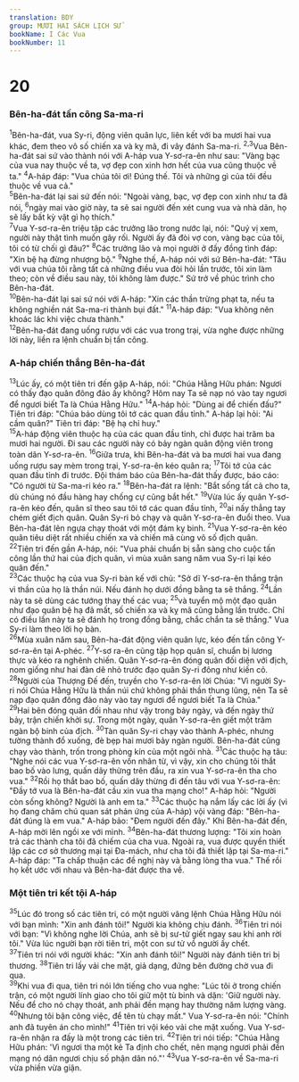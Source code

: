 ```yaml
---
translation: BDY
group: MƯƠI HAI SÁCH LỊCH SỬ
bookName: I Các Vua 
bookNumber: 11
---
```


<div class="title"><h1>20</h1><h3>Bên-ha-đát tấn công Sa-ma-ri</h3></div>
<span class="verse 1vua_20_1"><sup>1</sup>Bên-ha-đát, vua Sy-ri, động viên quân lực, liên kết với ba mươi hai vua khác, đem theo vô số chiến xa và kỵ mã, đi vây đánh Sa-ma-ri. </span>
<span class="verse 1vua_20_2 1vua_20_3"><sup>2,3</sup>Vua Bên-ha-đát sai sứ vào thành nói với A-háp vua Y-sơ-ra-ên như sau: &#34;Vàng bạc của vua nay thuộc về ta, vợ đẹp con xinh hơn hết của vua cũng thuộc về ta.&#34; </span>
<span class="verse 1vua_20_4"><sup>4</sup>A-háp đáp: &#34;Vua chúa tôi ơi! Đúng thế. Tôi và những gì của tôi đều thuộc về vua cả.&#34;<br/></span>
<span class="verse 1vua_20_5"><sup>5</sup>Bên-ha-đát lại sai sứ đến nói: &#34;Ngoài vàng, bạc, vợ đẹp con xinh như ta đã nói, </span>
<span class="verse 1vua_20_6"><sup>6</sup>ngày mai vào giờ này, ta sẽ sai người đến xét cung vua và nhà dân, họ sẽ lấy bất kỳ vật gì họ thích.&#34;<br/></span>
<span class="verse 1vua_20_7"><sup>7</sup>Vua Y-sơ-ra-ên triệu tập các trưởng lão trong nước lại, nói: &#34;Quý vị xem, người này thật tình muốn gây rối. Người ấy đã đòi vợ con, vàng bạc của tôi, tôi có từ chối gì đâu?&#34; </span>
<span class="verse 1vua_20_8"><sup>8</sup>Các trưởng lão và mọi người ở đấy đồng tình đáp: &#34;Xin bệ hạ đừng nhượng bộ.&#34; </span>
<span class="verse 1vua_20_9"><sup>9</sup>Nghe thế, A-háp nói với sứ Bên-ha-đát: &#34;Tâu với vua chúa tôi rằng tất cả những điều vua đòi hỏi lần trước, tôi xin làm theo; còn về điều sau này, tôi không làm được.&#34; Sứ trở về phúc trình cho Bên-ha-đát.<br/></span>
<span class="verse 1vua_20_10"><sup>10</sup>Bên-ha-đát lại sai sứ nói với A-háp: &#34;Xin các thần trừng phạt ta, nếu ta không nghiền nát Sa-ma-ri thành bụi đất.&#34; </span>
<span class="verse 1vua_20_11"><sup>11</sup>A-háp đáp: &#34;Vua không nên khoác lác khi việc chưa thành.&#34;<br/></span>
<span class="verse 1vua_20_12"><sup>12</sup>Bên-ha-đát đang uống rượu với các vua trong trại, vừa nghe được những lời này, liền ra lệnh chuẩn bị tấn công.</span>
<div class="title"><h3>A-háp chiến thắng Bên-ha-đát</h3></div>
<span class="verse 1vua_20_13"><sup>13</sup>Lúc ấy, có một tiên tri đến gặp A-háp, nói: &#34;Chúa Hằng Hữu phán: Ngươi có thấy đạo quân đông đảo ấy không? Hôm nay Ta sẽ nạp nó vào tay ngươi để ngươi biết Ta là Chúa Hằng Hữu.&#34; </span>
<span class="verse 1vua_20_14"><sup>14</sup>A-háp hỏi: &#34;Dùng ai để chiến đấu?&#34; Tiên tri đáp: &#34;Chúa bảo dùng tôi tớ các quan đầu tỉnh.&#34; A-háp lại hỏi: &#34;Ai cầm quân?&#34; Tiên tri đáp: &#34;Bệ hạ chỉ huy.&#34;<br/></span>
<span class="verse 1vua_20_15"><sup>15</sup>A-háp động viên thuộc hạ của các quan đầu tỉnh, chỉ được hai trăm ba mươi hai người. Đi sau các người này có bảy ngàn quân động viên trong toàn dân Y-sơ-ra-ên. </span>
<span class="verse 1vua_20_16"><sup>16</sup>Giữa trưa, khi Bên-ha-đát và ba mươi hai vua đang uống rượu say mèm trong trại, Y-sơ-ra-ên kéo quân ra; </span>
<span class="verse 1vua_20_17"><sup>17</sup>Tôi tớ của các quan đầu tỉnh đi trước. Đội thám báo của Bên-ha-đát thấy được, báo cáo: &#34;Có người từ Sa-ma-ri kéo ra.&#34; </span>
<span class="verse 1vua_20_18"><sup>18</sup>Bên-ha-đát ra lệnh: &#34;Bắt sống tất cả cho ta, dù chúng nó đầu hàng hay chống cự cũng bắt hết.&#34; </span>
<span class="verse 1vua_20_19"><sup>19</sup>Vừa lúc ấy quân Y-sơ-ra-ên kéo đến, quân sĩ theo sau tôi tớ các quan đầu tỉnh, </span>
<span class="verse 1vua_20_20"><sup>20</sup>ai nấy thẳng tay chém giết địch quân. Quân Sy-ri bỏ chạy và quân Y-sơ-ra-ên đuổi theo. Vua Bên-ha-đát lên ngựa chạy thoát với một đám kỵ binh. </span>
<span class="verse 1vua_20_21"><sup>21</sup>Vua Y-sơ-ra-ên kéo quân tiêu diệt rất nhiều chiến xa và chiến mã cùng vô số địch quân.<br/></span>
<span class="verse 1vua_20_22"><sup>22</sup>Tiên tri đến gần A-háp, nói: &#34;Vua phải chuẩn bị sẵn sàng cho cuộc tấn công lần thứ hai của địch quân, vì mùa xuân sang năm vua Sy-ri lại kéo quân đến.&#34;<br/></span>
<span class="verse 1vua_20_23"><sup>23</sup>Các thuộc hạ của vua Sy-ri bàn kế với chủ: &#34;Sở dĩ Y-sơ-ra-ên thắng trận vì thần của họ là thần núi. Nếu đánh họ dưới đồng bằng ta sẽ thắng. </span>
<span class="verse 1vua_20_24"><sup>24</sup>Lần này ta sẽ dùng các tướng thay thế các vua; </span>
<span class="verse 1vua_20_25"><sup>25</sup>và tuyển mộ một đạo quân như đạo quân bệ hạ đã mất, số chiến xa và kỵ mã cũng bằng lần trước. Chỉ có điều lần này ta sẽ đánh họ trong đồng bằng, chắc chắn ta sẽ thắng.&#34; Vua Sy-ri làm theo lời họ bàn.<br/></span>
<span class="verse 1vua_20_26"><sup>26</sup>Mùa xuân năm sau, Bên-ha-đát động viên quân lực, kéo đến tấn công Y-sơ-ra-ên tại A-phéc. </span>
<span class="verse 1vua_20_27"><sup>27</sup>Y-sơ ra-ên cũng tập họp quân sĩ, chuẩn bị lương thực và kéo ra nghênh chiến. Quân Y-sơ-ra-ên đóng quân đối diện với địch, nom giống như hai đàn dê nhỏ trước đạo quân Sy-ri đông như kiến cỏ.<br/></span>
<span class="verse 1vua_20_28"><sup>28</sup>Người của Thượng Đế đến, truyền cho Y-sơ-ra-ên lời Chúa: &#34;Vì người Sy-ri nói Chúa Hằng Hữu là thần núi chứ không phải thần thung lũng, nên Ta sẽ nạp đạo quân đông đảo này vào tay ngươi để ngươi biết Ta là Chúa.&#34;<br/></span>
<span class="verse 1vua_20_29"><sup>29</sup>Hai bên đóng quân đối nhau như vậy trong bảy ngày, và đến ngày thứ bảy, trận chiến khởi sự. Trong một ngày, quân Y-sơ-ra-ên giết một trăm ngàn bộ binh của địch. </span>
<span class="verse 1vua_20_30"><sup>30</sup>Tàn quân Sy-ri chạy vào thành A-phéc, nhưng tường thành đổ xuống, đè bẹp hai mươi bảy ngàn người. Bên-ha-đát cũng chạy vào thành, trốn trong phòng kín của một ngôi nhà. </span>
<span class="verse 1vua_20_31"><sup>31</sup>Các thuộc hạ tâu: &#34;Nghe nói các vua Y-sơ-ra-ên vốn nhân từ, vì vậy, xin cho chúng tôi thắt bao bố vào lưng, quấn dây thừng trên đầu, ra xin vua Y-sơ-ra-ên tha cho vua.&#34; </span>
<span class="verse 1vua_20_32"><sup>32</sup>Rồi họ thắt bao bố, quấn dây thừng đi đến tâu với vua Y-sơ-ra-ên: &#34;Đầy tớ vua là Bên-ha-đát cầu xin vua tha mạng cho!&#34; A-háp hỏi: &#34;Người còn sống không? Người là anh em ta.&#34; </span>
<span class="verse 1vua_20_33"><sup>33</sup>Các thuộc hạ nắm lấy các lời ấy (vì họ đang chăm chú quan sát phản ứng của A-háp) vội vàng đáp: &#34;Bên-ha-đát đúng là em vua.&#34; A-háp bảo: &#34;Đem người đến đây.&#34; Khi Bên-ha-đát đến, A-háp mời lên ngồi xe với mình. </span>
<span class="verse 1vua_20_34"><sup>34</sup>Bên-ha-đát thương lượng: &#34;Tôi xin hoàn trả các thành cha tôi đã chiếm của cha vua. Ngoài ra, vua được quyền thiết lập các cơ sở thương mại tại Đa-mách, như cha tôi đã thiết lập tại Sa-ma-ri.&#34; A-háp đáp: &#34;Ta chấp thuận các đề nghị này và bằng lòng tha vua.&#34; Thế rồi họ kết ước với nhau và Bên-ha-đát được tha về.</span>
<div class="title"><h3>Một tiên tri kết tội A-háp</h3></div>
<span class="verse 1vua_20_35"><sup>35</sup>Lúc đó trong số các tiên tri, có một người vâng lệnh Chúa Hằng Hữu nói với bạn mình: &#34;Xin anh đánh tôi!&#34; Người kia không chịu đánh. </span>
<span class="verse 1vua_20_36"><sup>36</sup>Tiên tri nói với bạn: &#34;Vì không nghe lời Chúa, anh sẽ bị sư-tử giết ngay sau khi anh rời tôi.&#34; Vừa lúc người bạn rời tiên tri, một con sư tử vồ người ấy chết.<br/></span>
<span class="verse 1vua_20_37"><sup>37</sup>Tiên tri nói với người khác: &#34;Xin anh đánh tôi!&#34; Người này đánh tiên tri bị thương. </span>
<span class="verse 1vua_20_38"><sup>38</sup>Tiên tri lấy vải che mặt, giả dạng, đứng bên đường chờ vua đi qua.<br/></span>
<span class="verse 1vua_20_39"><sup>39</sup>Khi vua đi qua, tiên tri nói lớn tiếng cho vua nghe: &#34;Lúc tôi ở trong chiến trận, có một người lính giao cho tôi giữ một tù binh và dặn: &#39;Giữ người này. Nếu để cho nó chạy thoát, anh phải đền mạng hay thường năm lượng vàng. </span>
<span class="verse 1vua_20_40"><sup>40</sup>Nhưng tôi bận công việc, để tên tù chạy mất.&#34; Vua Y-sơ-ra-ên nói: &#34;Chính anh đã tuyên án cho mình!&#34; </span>
<span class="verse 1vua_20_41"><sup>41</sup>Tiên tri vội kéo vải che mặt xuống. Vua Y-sơ-ra-ên nhận ra đấy là một trong các tiên tri. </span>
<span class="verse 1vua_20_42"><sup>42</sup>Tiên tri nói tiếp: &#34;Chúa Hằng Hữu phán: &#39;Vì ngươi tha một kẻ Ta định cho chết, nên mạng ngươi phải đền mạng nó dân ngươi chịu số phận dân nó.&#34;&#39; </span>
<span class="verse 1vua_20_43"><sup>43</sup>Vua Y-sơ-ra-ên về Sa-ma-ri vừa phiền vừa giận.</span>
